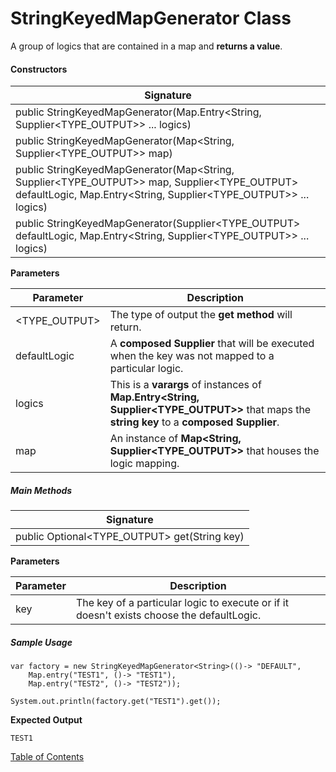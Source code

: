 # StringKeyedMapGenerator Class

A group of logics that are contained in a map and **returns a value**.

#### Constructors

| Signature                                                    |
| ------------------------------------------------------------ |
| public StringKeyedMapGenerator(Map.Entry<String, Supplier<TYPE_OUTPUT>> ... logics) |
| public StringKeyedMapGenerator(Map<String, Supplier<TYPE_OUTPUT>> map) |
| public StringKeyedMapGenerator(Map<String, Supplier<TYPE_OUTPUT>> map, Supplier<TYPE_OUTPUT> defaultLogic, Map.Entry<String, Supplier<TYPE_OUTPUT>> ... logics) |
| public StringKeyedMapGenerator(Supplier<TYPE_OUTPUT> defaultLogic, Map.Entry<String, Supplier<TYPE_OUTPUT>> ... logics) |

**Parameters**

| Parameter     | Description                                                  |
| ------------- | ------------------------------------------------------------ |
| <TYPE_OUTPUT> | The type of output the **get method** will return.           |
| defaultLogic  | A **composed Supplier** that will be executed when the key was not mapped to a particular logic. |
| logics        | This is a **varargs** of instances of **Map.Entry<String, Supplier<TYPE_OUTPUT>>** that maps the **string key** to a **composed Supplier**. |
| map           | An instance of **Map<String, Supplier<TYPE_OUTPUT>>** that houses the logic mapping. |

##### Main Methods

| Signature                                    |
| -------------------------------------------- |
| public Optional<TYPE_OUTPUT> get(String key) |

**Parameters**

| Parameter | Description                                                  |
| --------- | ------------------------------------------------------------ |
| key       | The key of a particular logic to execute or if it doesn't exists choose the defaultLogic. |

##### Sample Usage

```
var factory = new StringKeyedMapGenerator<String>(()-> "DEFAULT",
    Map.entry("TEST1", ()-> "TEST1"),
    Map.entry("TEST2", ()-> "TEST2"));

System.out.println(factory.get("TEST1").get());
```

**Expected Output**

```
TEST1
```

[Table of Contents](USER_GUIDE_TOC.md)